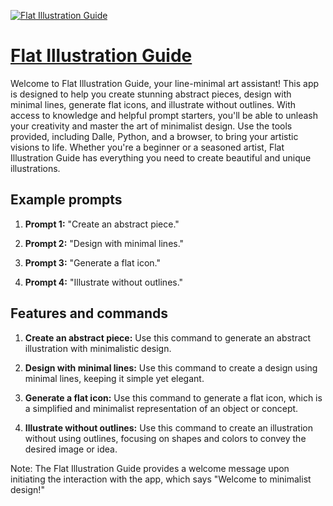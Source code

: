 [![Flat Illustration Guide](https://files.oaiusercontent.com/file-65LoRwDDAT2imExeCsi7MFx4?se=2123-10-16T05%3A20%3A45Z&sp=r&sv=2021-08-06&sr=b&rscc=max-age%3D31536000%2C%20immutable&rscd=attachment%3B%20filename%3Db1bed08c-bf65-4c53-b3cb-aca43d85f8c7.png&sig=3oBuhTBRmSNc/80jQlYLvZQpmJ4fcItmMl3mQWmRztM%3D)](https://chat.openai.com/g/g-fDMJzZMqD-flat-illustration-guide)

# [Flat Illustration Guide](https://chat.openai.com/g/g-fDMJzZMqD-flat-illustration-guide)

Welcome to Flat Illustration Guide, your line-minimal art assistant! This app is designed to help you create stunning abstract pieces, design with minimal lines, generate flat icons, and illustrate without outlines. With access to knowledge and helpful prompt starters, you'll be able to unleash your creativity and master the art of minimalist design. Use the tools provided, including Dalle, Python, and a browser, to bring your artistic visions to life. Whether you're a beginner or a seasoned artist, Flat Illustration Guide has everything you need to create beautiful and unique illustrations.

## Example prompts

1. **Prompt 1:** "Create an abstract piece."

2. **Prompt 2:** "Design with minimal lines."

3. **Prompt 3:** "Generate a flat icon."

4. **Prompt 4:** "Illustrate without outlines."


## Features and commands

1. **Create an abstract piece:** Use this command to generate an abstract illustration with minimalistic design.

2. **Design with minimal lines:** Use this command to create a design using minimal lines, keeping it simple yet elegant.

3. **Generate a flat icon:** Use this command to generate a flat icon, which is a simplified and minimalist representation of an object or concept.

4. **Illustrate without outlines:** Use this command to create an illustration without using outlines, focusing on shapes and colors to convey the desired image or idea.

Note: The Flat Illustration Guide provides a welcome message upon initiating the interaction with the app, which says "Welcome to minimalist design!"